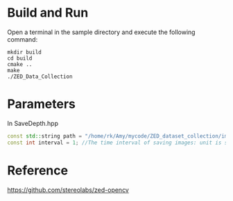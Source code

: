 
# Build and Run

Open a terminal in the sample directory and execute the following command:

    mkdir build
    cd build
    cmake ..
    make
    ./ZED_Data_Collection
    
# Parameters

In SaveDepth.hpp
```cpp
const std::string path = "/home/rk/Amy/mycode/ZED_dataset_collection/img/"; //The path to save the images
const int interval = 1; //The time interval of saving images: unit is second
```

# Reference

https://github.com/stereolabs/zed-opencv
